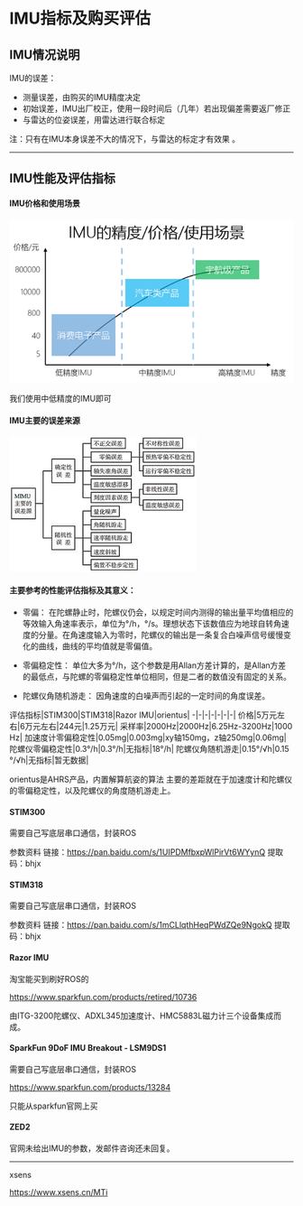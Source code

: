 
# IMU指标及购买评估

## IMU情况说明

IMU的误差：
- 测量误差，由购买的IMU精度决定
- 初始误差，IMU出厂校正，使用一段时间后（几年）若出现偏差需要返厂修正
- 与雷达的位姿误差，用雷达进行联合标定

注：只有在IMU本身误差不大的情况下，与雷达的标定才有效果 。



---

## IMU性能及评估指标

#### IMU价格和使用场景

![](imu.png)

我们使用中低精度的IMU即可

#### IMU主要的误差来源

![](imu误差.jpg)



#### 主要参考的性能评估指标及其意义：

- 零偏：
在陀螺静止时，陀螺仪仍会，以规定时间内测得的输出量平均值相应的等效输入角速率表示，单位为°/h，°/s。理想状态下该数值应为地球自转角速度的分量。在角速度输入为零时，陀螺仪的输出是一条复合白噪声信号缓慢变化的曲线，曲线的平均值就是零偏值。

- 零偏稳定性：
单位大多为°/h，这个参数是用Allan方差计算的，是Allan方差的最低点，与陀螺的零偏稳定性单位相同，但是二者的数值没有固定的关系。

- 陀螺仪角随机游走：
因角速度的白噪声而引起的一定时间的角度误差。

评估指标|STIM300|STIM318|Razor IMU|orientus|
-|-|-|-|-|-|-|
价格|5万元左右|6万元左右|244元|1.25万元|
采样率|2000Hz|2000Hz|6.25Hz-3200Hz|1000 Hz|
加速度计零偏稳定性|0.05mg|0.003mg|xy轴150mg，z轴250mg|0.06mg|
陀螺仪零偏稳定性|0.3°/h|0.3°/h|无指标|18°/h|
陀螺仪角随机游走|0.15°/√h|0.15 °/√h|无指标|暂无数据|

orientus是AHRS产品，内置解算航姿的算法
主要的差距就在于加速度计和陀螺仪的零偏稳定性，以及陀螺仪的角度随机游走上。

#### STIM300

需要自己写底层串口通信，封装ROS

参数资料
链接：https://pan.baidu.com/s/1UIPDMfbxpWlPirVt6WYynQ 
提取码：bhjx

#### STIM318

需要自己写底层串口通信，封装ROS

参数资料
链接：https://pan.baidu.com/s/1mCLlqthHeqPWdZQe9NgokQ 
提取码：bhjx

#### 

#### Razor IMU

淘宝能买到刷好ROS的

https://www.sparkfun.com/products/retired/10736

由ITG-3200陀螺仪、ADXL345加速度计、HMC5883L磁力计三个设备集成而成。

#### SparkFun 9DoF IMU Breakout - LSM9DS1

需要自己写底层串口通信，封装ROS

https://www.sparkfun.com/products/13284

只能从sparkfun官网上买

#### ZED2

官网未给出IMU的参数，发邮件咨询还未回复。

---

xsens

https://www.xsens.cn/MTi
